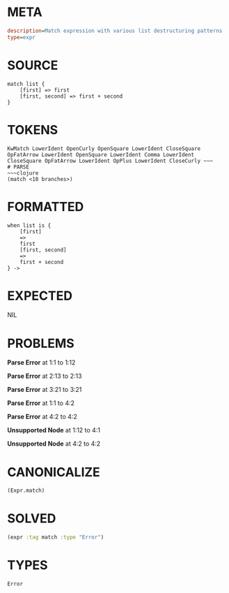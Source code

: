 # META
~~~ini
description=Match expression with various list destructuring patterns
type=expr
~~~
# SOURCE
~~~roc
match list {
    [first] => first
    [first, second] => first + second
}
~~~
# TOKENS
~~~text
KwMatch LowerIdent OpenCurly OpenSquare LowerIdent CloseSquare OpFatArrow LowerIdent OpenSquare LowerIdent Comma LowerIdent CloseSquare OpFatArrow LowerIdent OpPlus LowerIdent CloseCurly ~~~
# PARSE
~~~clojure
(match <10 branches>)
~~~
# FORMATTED
~~~roc
when list is {
	[first]
	=>
	first
	[first, second]
	=>
	first + second
} -> 
~~~
# EXPECTED
NIL
# PROBLEMS
**Parse Error**
at 1:1 to 1:12

**Parse Error**
at 2:13 to 2:13

**Parse Error**
at 3:21 to 3:21

**Parse Error**
at 1:1 to 4:2

**Parse Error**
at 4:2 to 4:2

**Unsupported Node**
at 1:12 to 4:1

**Unsupported Node**
at 4:2 to 4:2

# CANONICALIZE
~~~clojure
(Expr.match)
~~~
# SOLVED
~~~clojure
(expr :tag match :type "Error")
~~~
# TYPES
~~~roc
Error
~~~
